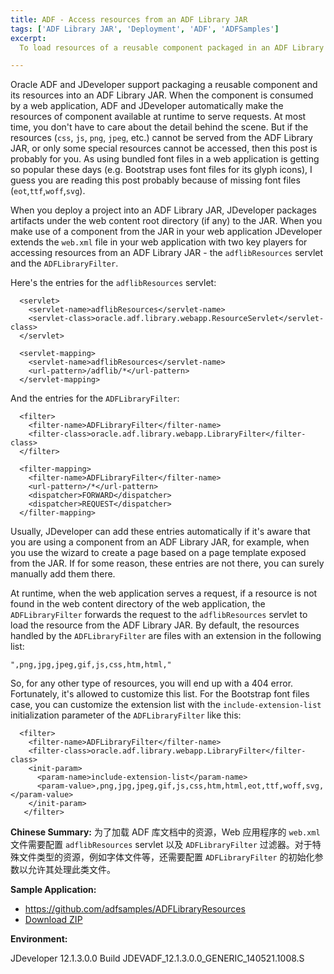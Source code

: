 ```yaml
---
title: ADF - Access resources from an ADF Library JAR
tags: ['ADF Library JAR', 'Deployment', 'ADF', 'ADFSamples']
excerpt: 
  To load resources of a reusable component packaged in an ADF Library JAR, the web.xml of the consuming web application must be extended with the entries of filter and servlet to serve the resources from the JAR. For resources other than commonly used file types, like font files (eot, rtf, off, svg), you need configure include extension list for the filter.

---
```

Oracle ADF and JDeveloper support packaging a reusable component and its resources into an ADF Library JAR. When the component is consumed by a web application, ADF and JDeveloper automatically make the resources of component available at runtime to serve requests. At most time, you don't have to care about the detail behind the scene. But if the resources (`css`, `js`, `png`, `jpeg`, etc.) cannot be served from the ADF Library JAR, or only some special resources cannot be accessed, then this post is probably for you. As using bundled font files in a web application is getting so popular these days (e.g. Bootstrap uses font files for its glyph icons), I guess you are reading this post probably because of missing font files (`eot`,`ttf`,`woff`,`svg`).

When you deploy a project into an ADF Library JAR, JDeveloper packages artifacts under the web content root directory (if any) to the JAR. When you make use of a component from the JAR in your web application JDeveloper extends the `web.xml` file in your web application with two key players for accessing resources from an ADF Library JAR - the `adflibResources` servlet and the `ADFLibraryFilter`.

Here's the entries for the `adflibResources` servlet:

```
  <servlet>
    <servlet-name>adflibResources</servlet-name>
    <servlet-class>oracle.adf.library.webapp.ResourceServlet</servlet-class>
  </servlet>

  <servlet-mapping>
    <servlet-name>adflibResources</servlet-name>
    <url-pattern>/adflib/*</url-pattern>
  </servlet-mapping>
```

And the entries for the `ADFLibraryFilter`:

```
  <filter>
    <filter-name>ADFLibraryFilter</filter-name>
    <filter-class>oracle.adf.library.webapp.LibraryFilter</filter-class>
  </filter>

  <filter-mapping>
    <filter-name>ADFLibraryFilter</filter-name>
    <url-pattern>/*</url-pattern>
    <dispatcher>FORWARD</dispatcher>
    <dispatcher>REQUEST</dispatcher>
  </filter-mapping>
```
Usually, JDeveloper can add these entries automatically if it's aware that you are using a component from an ADF Library JAR, for example, when you use the wizard to create a page based on a page template exposed from the JAR. If for some reason, these entries are not there, you can surely manually add them there.

At runtime, when the web application serves a request, if a resource is not found in the web content directory of the web application, the `ADFLibraryFilter` forwards the request to the `adflibResources` servlet to load the resource from the ADF Library JAR. By default, the resources handled by the `ADFLibraryFilter` are files with an extension in the following list:

`",png,jpg,jpeg,gif,js,css,htm,html,"`

So, for any other type of resources, you will end up with a 404 error. Fortunately, it's allowed to customize this list. For the Bootstrap font files case, you can customize the extension list with the `include-extension-list` initialization parameter of the `ADFLibraryFilter` like this:

```
  <filter>
    <filter-name>ADFLibraryFilter</filter-name>
    <filter-class>oracle.adf.library.webapp.LibraryFilter</filter-class>
    <init-param>
      <param-name>include-extension-list</param-name>
      <param-value>,png,jpg,jpeg,gif,js,css,htm,html,eot,ttf,woff,svg,</param-value>
    </init-param>
   </filter>
```

**Chinese Summary:** 为了加载 ADF 库文档中的资源，Web 应用程序的 `web.xml` 文件需要配置 `adflibResources` servlet 以及 `ADFLibraryFilter` 过滤器。对于特殊文件类型的资源，例如字体文件等，还需要配置 `ADFLibraryFilter` 的初始化参数以允许其处理此类文件。

**Sample Application:**

* https://github.com/adfsamples/ADFLibraryResources
* [Download ZIP](https://github.com/adfsamples/ADFLibraryResources/archive/master.zip)

**Environment:**

JDeveloper 12.1.3.0.0 Build JDEVADF_12.1.3.0.0_GENERIC_140521.1008.S
